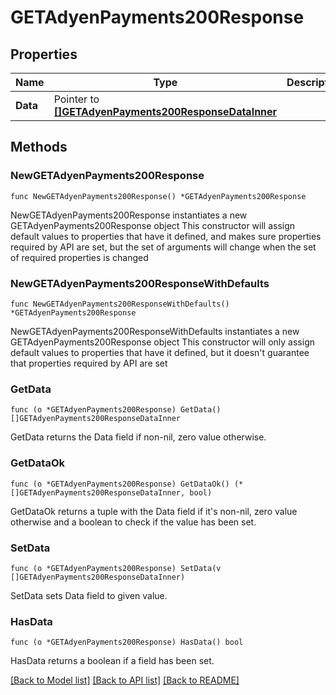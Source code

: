 # GETAdyenPayments200Response

## Properties

Name | Type | Description | Notes
------------ | ------------- | ------------- | -------------
**Data** | Pointer to [**[]GETAdyenPayments200ResponseDataInner**](GETAdyenPayments200ResponseDataInner.md) |  | [optional] 

## Methods

### NewGETAdyenPayments200Response

`func NewGETAdyenPayments200Response() *GETAdyenPayments200Response`

NewGETAdyenPayments200Response instantiates a new GETAdyenPayments200Response object
This constructor will assign default values to properties that have it defined,
and makes sure properties required by API are set, but the set of arguments
will change when the set of required properties is changed

### NewGETAdyenPayments200ResponseWithDefaults

`func NewGETAdyenPayments200ResponseWithDefaults() *GETAdyenPayments200Response`

NewGETAdyenPayments200ResponseWithDefaults instantiates a new GETAdyenPayments200Response object
This constructor will only assign default values to properties that have it defined,
but it doesn't guarantee that properties required by API are set

### GetData

`func (o *GETAdyenPayments200Response) GetData() []GETAdyenPayments200ResponseDataInner`

GetData returns the Data field if non-nil, zero value otherwise.

### GetDataOk

`func (o *GETAdyenPayments200Response) GetDataOk() (*[]GETAdyenPayments200ResponseDataInner, bool)`

GetDataOk returns a tuple with the Data field if it's non-nil, zero value otherwise
and a boolean to check if the value has been set.

### SetData

`func (o *GETAdyenPayments200Response) SetData(v []GETAdyenPayments200ResponseDataInner)`

SetData sets Data field to given value.

### HasData

`func (o *GETAdyenPayments200Response) HasData() bool`

HasData returns a boolean if a field has been set.


[[Back to Model list]](../README.md#documentation-for-models) [[Back to API list]](../README.md#documentation-for-api-endpoints) [[Back to README]](../README.md)


